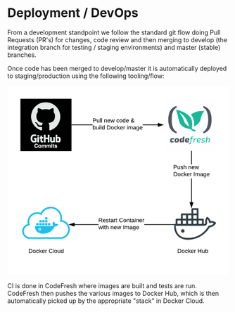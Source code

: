 # Deployment / DevOps

From a development standpoint we follow the standard git flow doing Pull Requests \(PR's\) for changes, code review and then merging to develop \(the integration branch for testing / staging environments\) and master \(stable\) branches.

Once code has been merged to develop/master it is automatically deployed to staging/production using the following tooling/flow:

![Code deployment flow](../.gitbook/assets/assets-2f-kzwqgc7o0kw5edlhvvk-2f-l35bucwwvekwqjs7lmz-2f-l35fio3js65czzc7oua-2fprp-documentation-depl.png)

CI is done in CodeFresh where images are built and tests are run. CodeFresh then pushes the various images to Docker Hub, which is then automatically picked up by the appropriate "stack" in Docker Cloud.


